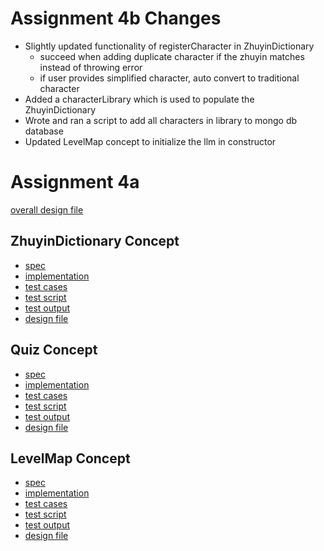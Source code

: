 # Assignment 4b Changes
- Slightly updated functionality of registerCharacter in ZhuyinDictionary
  - succeed when adding duplicate character if the zhuyin matches instead of throwing error
  - if user provides simplified character, auto convert to traditional character
- Added a characterLibrary which is used to populate the ZhuyinDictionary
- Wrote and ran a script to add all characters in library to mongo db database
- Updated LevelMap concept to initialize the llm in constructor

# Assignment 4a

[overall design file](/design/design-files/main.md)

## ZhuyinDictionary Concept
- [spec](/design/concepts/ZhynSpec/ZhuyinDictionary.md)
- [implementation](/src/concepts/ZhuyinDictionary/ZhuyinDictionaryConcept.ts)
- [test cases](/design/testcase/zhuyinDict-testcases.md)
- [test script](/src/concepts/ZhuyinDictionary/ZhuyinDictionaryConcept.test.ts)
- [test output](/src/concepts/ZhuyinDictionary/testExecution.md)
- [design file](/design/design-files/zhuyinDict.md)

## Quiz Concept
- [spec](/design/concepts/ZhynSpec/Quiz.md)
- [implementation](/src/concepts/Quiz/QuizConcept.ts)
- [test cases](/design/testcase/quiz-testcases.md)
- [test script](/src/concepts/Quiz/QuizConcept.test.ts)
- [test output](/src/concepts/Quiz/testExecution.md)
- [design file](/design/design-files/quiz.md)

## LevelMap Concept
- [spec](/design/concepts/ZhynSpec/LevelMap.md)
- [implementation](/src/concepts/LevelMap/LevelMapConcept.ts)
- [test cases](/design/testcase/levelMap-testcases.md)
- [test script](/src/concepts/LevelMap/LevelMapConcept.test.ts)
- [test output](/src/concepts/LevelMap/testExecution.md)
- [design file](/design/design-files/levelMap.md)
